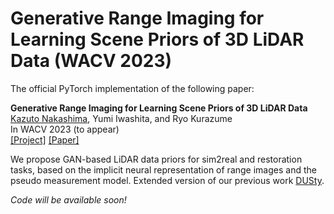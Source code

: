 # Generative Range Imaging for Learning Scene Priors of 3D LiDAR Data (WACV 2023)

The official PyTorch implementation of the following paper:

**Generative Range Imaging for Learning Scene Priors of 3D LiDAR Data**<br>
[<u>Kazuto Nakashima</u>](https://kazuto1011.github.io/), Yumi Iwashita, and Ryo Kurazume<br>
In WACV 2023 (to appear)<br>
[[Project]](https://kazuto1011.github.io/dusty-gan-v2) [[Paper]](http://arxiv.org/abs/2210.11750)

We propose GAN-based LiDAR data priors for sim2real and restoration tasks, based on the implicit neural representation of range images and the pseudo measurement model. Extended version of our previous work [DUSty](https://github.com/kazuto1011/dusty-gan).

*Code will be available soon!*